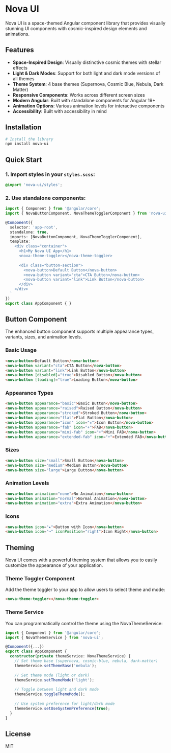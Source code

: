 # Nova UI

Nova UI is a space-themed Angular component library that provides visually stunning UI components with cosmic-inspired design elements and animations.

## Features

- **Space-Inspired Design**: Visually distinctive cosmic themes with stellar effects
- **Light & Dark Modes**: Support for both light and dark mode versions of all themes
- **Theme System**: 4 base themes (Supernova, Cosmic Blue, Nebula, Dark Matter)
- **Responsive Components**: Works across different screen sizes
- **Modern Angular**: Built with standalone components for Angular 19+
- **Animation Options**: Various animation levels for interactive components
- **Accessibility**: Built with accessibility in mind

## Installation

```bash
# Install the library
npm install nova-ui
```

## Quick Start

### 1. Import styles in your `styles.scss`:

```scss
@import 'nova-ui/styles';
```

### 2. Use standalone components:

```typescript
import { Component } from '@angular/core';
import { NovaButtonComponent, NovaThemeTogglerComponent } from 'nova-ui';

@Component({
  selector: 'app-root',
  standalone: true,
  imports: [NovaButtonComponent, NovaThemeTogglerComponent],
  template: `
    <div class="container">
      <h1>My Nova UI App</h1>
      <nova-theme-toggler></nova-theme-toggler>
      
      <div class="button-section">
        <nova-button>Default Button</nova-button>
        <nova-button variant="cta">CTA Button</nova-button>
        <nova-button variant="link">Link Button</nova-button>
      </div>
    </div>
  `
})
export class AppComponent { }
```

## Button Component

The enhanced button component supports multiple appearance types, variants, sizes, and animation levels.

### Basic Usage

```html
<nova-button>Default Button</nova-button>
<nova-button variant="cta">CTA Button</nova-button>
<nova-button variant="link">Link Button</nova-button>
<nova-button [disabled]="true">Disabled Button</nova-button>
<nova-button [loading]="true">Loading Button</nova-button>
```

### Appearance Types

```html
<nova-button appearance="basic">Basic Button</nova-button>
<nova-button appearance="raised">Raised Button</nova-button>
<nova-button appearance="stroked">Stroked Button</nova-button>
<nova-button appearance="flat">Flat Button</nova-button>
<nova-button appearance="icon" icon="★">Icon Button</nova-button>
<nova-button appearance="fab" icon="+">FAB</nova-button>
<nova-button appearance="mini-fab" icon="+">Mini FAB</nova-button>
<nova-button appearance="extended-fab" icon="+">Extended FAB</nova-button>
```

### Sizes

```html
<nova-button size="small">Small Button</nova-button>
<nova-button size="medium">Medium Button</nova-button>
<nova-button size="large">Large Button</nova-button>
```

### Animation Levels

```html
<nova-button animation="none">No Animation</nova-button>
<nova-button animation="normal">Normal Animation</nova-button>
<nova-button animation="extra">Extra Animation</nova-button>
```

### Icons

```html
<nova-button icon="★">Button with Icon</nova-button>
<nova-button icon="→" iconPosition="right">Icon Right</nova-button>
```

## Theming

Nova UI comes with a powerful theming system that allows you to easily customize the appearance of your application.

### Theme Toggler Component

Add the theme toggler to your app to allow users to select theme and mode:

```html
<nova-theme-toggler></nova-theme-toggler>
```

### Theme Service

You can programmatically control the theme using the NovaThemeService:

```typescript
import { Component } from '@angular/core';
import { NovaThemeService } from 'nova-ui';

@Component({...})
export class AppComponent {
  constructor(private themeService: NovaThemeService) {
    // Set theme base (supernova, cosmic-blue, nebula, dark-matter)
    themeService.setThemeBase('nebula');
    
    // Set theme mode (light or dark)
    themeService.setThemeMode('light');
    
    // Toggle between light and dark mode
    themeService.toggleThemeMode();
    
    // Use system preference for light/dark mode
    themeService.setUseSystemPreference(true);
  }
}
```

## License

MIT
